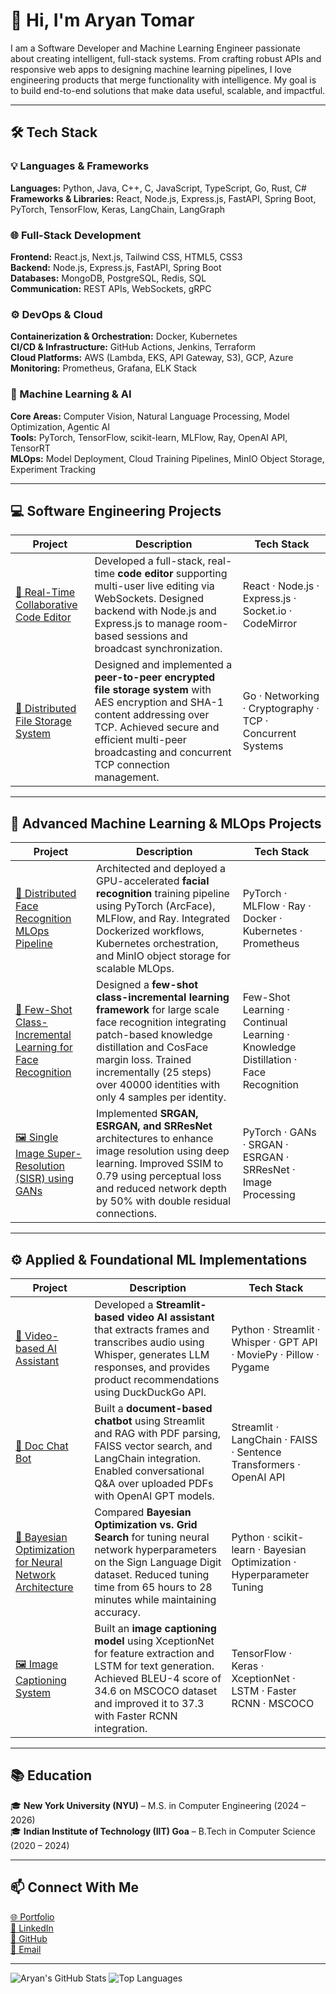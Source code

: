 # 👋 Hi, I'm Aryan Tomar

I am a Software Developer and Machine Learning Engineer passionate about creating intelligent, full-stack systems.
From crafting robust APIs and responsive web apps to designing machine learning pipelines, I love engineering products that merge functionality with intelligence.
My goal is to build end-to-end solutions that make data useful, scalable, and impactful.

---

## 🛠️ Tech Stack  

### 💡 Languages & Frameworks  
**Languages:** Python, Java, C++, C, JavaScript, TypeScript, Go, Rust, C#  
**Frameworks & Libraries:** React, Node.js, Express.js, FastAPI, Spring Boot, PyTorch, TensorFlow, Keras, LangChain, LangGraph  

### 🌐 Full-Stack Development  
**Frontend:** React.js, Next.js, Tailwind CSS, HTML5, CSS3  
**Backend:** Node.js, Express.js, FastAPI, Spring Boot  
**Databases:** MongoDB, PostgreSQL, Redis, SQL  
**Communication:** REST APIs, WebSockets, gRPC  

### ⚙️ DevOps & Cloud  
**Containerization & Orchestration:** Docker, Kubernetes  
**CI/CD & Infrastructure:** GitHub Actions, Jenkins, Terraform  
**Cloud Platforms:** AWS (Lambda, EKS, API Gateway, S3), GCP, Azure  
**Monitoring:** Prometheus, Grafana, ELK Stack  

### 🤖 Machine Learning & AI  
**Core Areas:** Computer Vision, Natural Language Processing, Model Optimization, Agentic AI  
**Tools:** PyTorch, TensorFlow, scikit-learn, MLFlow, Ray, OpenAI API, TensorRT  
**MLOps:** Model Deployment, Cloud Training Pipelines, MinIO Object Storage, Experiment Tracking  

---

## 💻 Software Engineering Projects  

| Project | Description | Tech Stack |
|----------|--------------|-------------|
| [💬 Real-Time Collaborative Code Editor](https://github.com/aryntmr/collaborative-code-editor) | Developed a full-stack, real-time **code editor** supporting multi-user live editing via WebSockets. Designed backend with Node.js and Express.js to manage room-based sessions and broadcast synchronization. | React · Node.js · Express.js · Socket.io · CodeMirror |
| [🔐 Distributed File Storage System](https://github.com/aryntmr/distributed-file-storage-v1) | Designed and implemented a **peer-to-peer encrypted file storage system** with AES encryption and SHA-1 content addressing over TCP. Achieved secure and efficient multi-peer broadcasting and concurrent TCP connection management. | Go · Networking · Cryptography · TCP · Concurrent Systems |

---

## 🧠 Advanced Machine Learning & MLOps Projects  

| Project | Description | Tech Stack |
|----------|--------------|-------------|
| [🧠 Distributed Face Recognition MLOps Pipeline](https://github.com/MoulikShah/MLOps_Project) | Architected and deployed a GPU-accelerated **facial recognition** training pipeline using PyTorch (ArcFace), MLFlow, and Ray. Integrated Dockerized workflows, Kubernetes orchestration, and MinIO object storage for scalable MLOps. | PyTorch · MLFlow · Ray · Docker · Kubernetes · Prometheus |
| [🧩 Few-Shot Class-Incremental Learning for Face Recognition](https://github.com/aryntmr/Few-Shot-Class-Incremental-Learning-for-Large-Scale-Face-Recognition) | Designed a **few-shot class-incremental learning framework** for large scale face recognition integrating patch-based knowledge distillation and CosFace margin loss. Trained incrementally (25 steps) over 40000 identities with only 4 samples per identity. | Few-Shot Learning · Continual Learning · Knowledge Distillation · Face Recognition |
| [🖼️ Single Image Super-Resolution (SISR) using GANs](https://github.com/aryntmr/Single-Image-Super-Resolution-using-GANs) | Implemented **SRGAN, ESRGAN, and SRResNet** architectures to enhance image resolution using deep learning. Improved SSIM to 0.79 using perceptual loss and reduced network depth by 50% with double residual connections. | PyTorch · GANs · SRGAN · ESRGAN · SRResNet · Image Processing |

---

## ⚙️ Applied & Foundational ML Implementations  

| Project | Description | Tech Stack |
|----------|--------------|-------------|
| [🎥 Video-based AI Assistant](https://github.com/aryntmr/ai-video-assistant) | Developed a **Streamlit-based video AI assistant** that extracts frames and transcribes audio using Whisper, generates LLM responses, and provides product recommendations using DuckDuckGo API. | Python · Streamlit · Whisper · GPT API · MoviePy · Pillow · Pygame |
| [📄 Doc Chat Bot](https://github.com/aryntmr/doc-chat) | Built a **document-based chatbot** using Streamlit and RAG with PDF parsing, FAISS vector search, and LangChain integration. Enabled conversational Q&A over uploaded PDFs with OpenAI GPT models. | Streamlit · LangChain · FAISS · Sentence Transformers · OpenAI API |
| [🧩 Bayesian Optimization for Neural Network Architecture](https://github.com/aryntmr/Bayesian-Optimization) | Compared **Bayesian Optimization vs. Grid Search** for tuning neural network hyperparameters on the Sign Language Digit dataset. Reduced tuning time from 65 hours to 28 minutes while maintaining accuracy. | Python · scikit-learn · Bayesian Optimization · Hyperparameter Tuning |
| [🖼️ Image Captioning System](https://github.com/aryntmr/Image-Captioning-System) | Built an **image captioning model** using XceptionNet for feature extraction and LSTM for text generation. Achieved BLEU-4 score of 34.6 on MSCOCO dataset and improved it to 37.3 with Faster RCNN integration. | TensorFlow · Keras · XceptionNet · LSTM · Faster RCNN · MSCOCO |


---

## 📚 Education  

🎓 **New York University (NYU)** – M.S. in Computer Engineering (2024 – 2026)  
🎓 **Indian Institute of Technology (IIT) Goa** – B.Tech in Computer Science (2020 – 2024)  

---

## 📫 Connect With Me  

[🌐 Portfolio ](https://v0-portfolio-website-design-q5a0p200y-aryntmr18-8770s-projects.vercel.app)  
[💼 LinkedIn](https://www.linkedin.com/in/aryan-tomar-29ab811ba/)  
[🐙 GitHub](https://github.com/aryntmr)  
[📧 Email](mailto:at6304@nyu.edu)  

---

![Aryan's GitHub Stats](https://github-readme-stats.vercel.app/api?username=aryntmr&show_icons=true&theme=tokyonight)
![Top Languages](https://github-readme-stats.vercel.app/api/top-langs/?username=aryntmr&layout=compact&theme=tokyonight)
